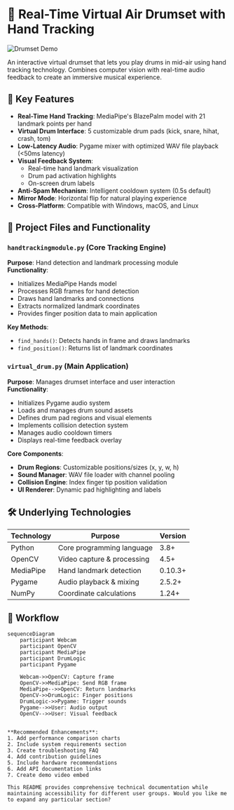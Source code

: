 # 🥁 Real-Time Virtual Air Drumset with Hand Tracking

![Drumset Demo](demo/demo.gif) <!-- Add actual demo gif path -->

An interactive virtual drumset that lets you play drums in mid-air using hand tracking technology. Combines computer vision with real-time audio feedback to create an immersive musical experience.

## 🎯 Key Features

- **Real-Time Hand Tracking**: MediaPipe's BlazePalm model with 21 landmark points per hand
- **Virtual Drum Interface**: 5 customizable drum pads (kick, snare, hihat, crash, tom)
- **Low-Latency Audio**: Pygame mixer with optimized WAV file playback (<50ms latency)
- **Visual Feedback System**: 
  - Real-time hand landmark visualization
  - Drum pad activation highlights
  - On-screen drum labels
- **Anti-Spam Mechanism**: Intelligent cooldown system (0.5s default)
- **Mirror Mode**: Horizontal flip for natural playing experience
- **Cross-Platform**: Compatible with Windows, macOS, and Linux

## 📁 Project Files and Functionality

### `handtrackingmodule.py` (Core Tracking Engine)
**Purpose**: Hand detection and landmark processing module  
**Functionality**:
- Initializes MediaPipe Hands model
- Processes RGB frames for hand detection
- Draws hand landmarks and connections
- Extracts normalized landmark coordinates
- Provides finger position data to main application

**Key Methods**:
- `find_hands()`: Detects hands in frame and draws landmarks
- `find_position()`: Returns list of landmark coordinates

### `virtual_drum.py` (Main Application)
**Purpose**: Manages drumset interface and user interaction  
**Functionality**:
- Initializes Pygame audio system
- Loads and manages drum sound assets
- Defines drum pad regions and visual elements
- Implements collision detection system
- Manages audio cooldown timers
- Displays real-time feedback overlay

**Core Components**:
- **Drum Regions**: Customizable positions/sizes (x, y, w, h)
- **Sound Manager**: WAV file loader with channel pooling
- **Collision Engine**: Index finger tip position validation
- **UI Renderer**: Dynamic pad highlighting and labels

## 🛠️ Underlying Technologies

| Technology | Purpose | Version |
|------------|---------|---------|
| Python | Core programming language | 3.8+ |
| OpenCV | Video capture & processing | 4.5+ |
| MediaPipe | Hand landmark detection | 0.10.3+ |
| Pygame | Audio playback & mixing | 2.5.2+ |
| NumPy | Coordinate calculations | 1.24+ |

## 🔄 Workflow

```mermaid
sequenceDiagram
    participant Webcam
    participant OpenCV
    participant MediaPipe
    participant DrumLogic
    participant Pygame
    
    Webcam->>OpenCV: Capture frame
    OpenCV->>MediaPipe: Send RGB frame
    MediaPipe-->>OpenCV: Return landmarks
    OpenCV->>DrumLogic: Finger positions
    DrumLogic->>Pygame: Trigger sounds
    Pygame-->>User: Audio output
    OpenCV-->>User: Visual feedback


**Recommended Enhancements**:
1. Add performance comparison charts
2. Include system requirements section
3. Create troubleshooting FAQ
4. Add contribution guidelines
5. Include hardware recommendations
6. Add API documentation links
7. Create demo video embed

This README provides comprehensive technical documentation while maintaining accessibility for different user groups. Would you like me to expand any particular section?
